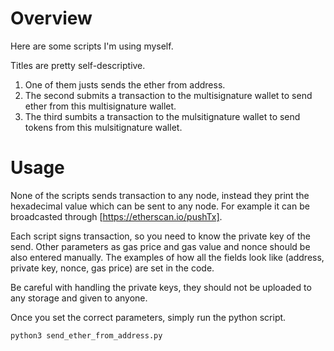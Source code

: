 # Overview
Here are some scripts I'm using myself. 

Titles are pretty self-descriptive.
1. One of them justs sends the ether from address. 
2. The second submits a transaction to the multisignature wallet to send ether from this multisignature wallet.
3. The third sumbits a transaction to the mulsitignature wallet to send tokens from this mulsitignature wallet.

# Usage
None of the scripts sends transaction to any node, instead they print the hexadecimal value which can be sent to any node.
For example it can be broadcasted through [https://etherscan.io/pushTx]. 

Each script signs transaction, so you need to know the private key of the send. Other parameters as gas price and gas
value and nonce should be also entered manually. The examples of how all the fields look like (address, private key,
nonce, gas price) are set in the code.

Be careful with handling the private keys, they should not be uploaded to any storage and given to anyone.

Once you set the correct parameters, simply run the python script.

`python3 send_ether_from_address.py`
